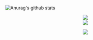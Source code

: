 ![Anurag's github stats](https://github-readme-stats.vercel.app/api?username=Guilhemvnt)

<p align='center'>
  <img src="https://github-readme-stats.vercel.app/api?username=Guilhemvnt&show_icons=true&count_private=true&theme=tokyonight&showicons=true" />
  <br/>
  <img src="https://github-readme-stats.vercel.app/api/top-langs/?username=Guilhemvnt&&count_private=true&theme=tokyonight&layout=compact&langs_count=6" />
</p>

<p align='center'>
  <img src="https://Guilhemvnt.github.io/Guilhemvnt/github-snake-dark.svg">
</p>
